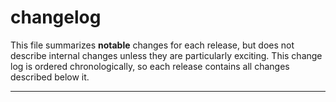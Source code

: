 # changelog

This file summarizes **notable** changes for each release, but does not describe internal changes unless they are particularly exciting. This change log is ordered chronologically, so each release contains all changes described below it.

----